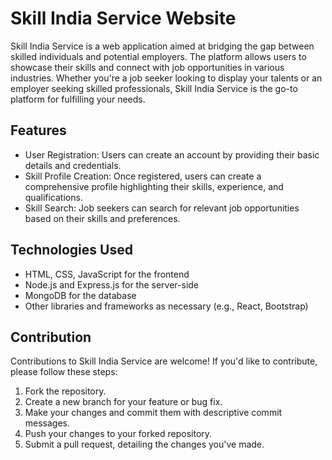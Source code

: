 # Skill India Service Website

Skill India Service is a web application aimed at bridging the gap between skilled individuals and potential employers. The platform allows users to showcase their skills and connect with job opportunities in various industries. Whether you're a job seeker looking to display your talents or an employer seeking skilled professionals, Skill India Service is the go-to platform for fulfilling your needs.

## Features

- User Registration: Users can create an account by providing their basic details and credentials.
- Skill Profile Creation: Once registered, users can create a comprehensive profile highlighting their skills, experience, and qualifications.
- Skill Search: Job seekers can search for relevant job opportunities based on their skills and preferences.

## Technologies Used

- HTML, CSS, JavaScript for the frontend
- Node.js and Express.js for the server-side
- MongoDB for the database
- Other libraries and frameworks as necessary (e.g., React, Bootstrap)

## Contribution

Contributions to Skill India Service are welcome! If you'd like to contribute, please follow these steps:

1. Fork the repository.
2. Create a new branch for your feature or bug fix.
3. Make your changes and commit them with descriptive commit messages.
4. Push your changes to your forked repository.
5. Submit a pull request, detailing the changes you've made.



